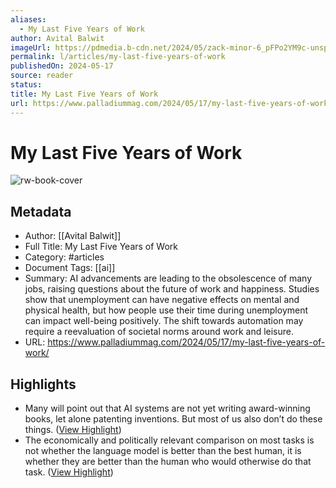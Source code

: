 ```yaml
---
aliases:
  - My Last Five Years of Work
author: Avital Balwit
imageUrl: https://pdmedia.b-cdn.net/2024/05/zack-minor-6_pFPo2YM9c-unsplash-crop.jpg
permalink: l/articles/my-last-five-years-of-work
publishedOn: 2024-05-17
source: reader
status: 
title: My Last Five Years of Work
url: https://www.palladiummag.com/2024/05/17/my-last-five-years-of-work/
---
```

# My Last Five Years of Work

![rw-book-cover](https://pdmedia.b-cdn.net/2024/05/zack-minor-6_pFPo2YM9c-unsplash-crop.jpg)

## Metadata

- Author: [[Avital Balwit]]
- Full Title: My Last Five Years of Work
- Category: #articles
- Document Tags: [[ai]]
- Summary: AI advancements are leading to the obsolescence of many jobs, raising questions about the future of work and happiness. Studies show that unemployment can have negative effects on mental and physical health, but how people use their time during unemployment can impact well-being positively. The shift towards automation may require a reevaluation of societal norms around work and leisure.
- URL: https://www.palladiummag.com/2024/05/17/my-last-five-years-of-work/

## Highlights

- Many will point out that AI systems are not yet writing award-winning books, let alone patenting inventions. But most of us also don’t do these things. ([View Highlight](https://read.readwise.io/read/01j9pzg51fmasj9qdp8pwwcgkr))
- The economically and politically relevant comparison on most tasks is not whether the language model is better than the best human, it is whether they are better than the human who would otherwise do that task. ([View Highlight](https://read.readwise.io/read/01j9pzgwc91cd27rsn1ngme005))
